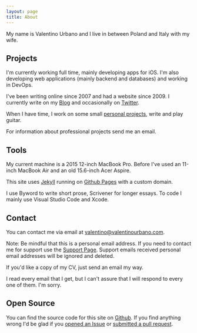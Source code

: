 ```yaml
---
layout: page
title: About
---
```


My name is Valentino Urbano and I live in between Poland and Italy with my wife. 

## Projects

I'm currently working full time, mainly developing apps for iOS.  I'm also developing web applications (mainly backend and databases) and working in DevOps. 

I've been writing online since 2007 and had a website since 2009. I currently write on my [Blog](/) and occasionally on [Twitter](https://twitter.com/valentinourbano). 

When I have time, I work on some small [personal projects](/projects), write and play guitar. 

For information about professional projects send me an email.

## Tools

My current machine is a 2015 12-inch MacBook Pro. Before I've used an 11-inch MacBook Air and an old 15.6-inch Acer Aspire.

This site uses [Jekyll](https://jekyllrb.com) running on [Github Pages](https://pages.github.com) with a custom domain.

I use Byword to write short prose, Scrivener for longer essays. To code I mainly use Visual Studio Code and Xcode. 

## Contact

You can contact me via email at <a href="mailto:valentino@valentinourbano.com">valentino@valentinourbano.com</a>. 

Note: Be mindful that this is a personal email address. If you need to contact me for support use the [Support Page](/support/). Support emails received personal email addresses will be ignored and deleted.

If you'd like a copy of my CV, just send an email my way. 

I read every email that I get, but I can't assure that I will respond to every one of them. I'm sorry.

## Open Source

You can find the source code for this site on [Github](https://github.com/valeIT/valeIT.github.io). If you find anything wrong I'd be glad if you [opened an Issue](https://github.com/valeIT/valeIT.github.io/issues) or [submitted a pull request](https://github.com/valeIT/valeIT.github.io/pulls).